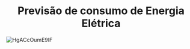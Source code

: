<h1 align="center"> Previsão de consumo de Energia Elétrica </h1>

![HgACcOumE9IF](https://user-images.githubusercontent.com/43526420/163726150-3b725ee1-f14a-4731-b586-295be3d8550e.png)
